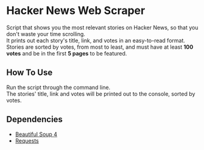 # Hacker News Web Scraper
Script that shows you the most relevant stories on Hacker News, so that you don't waste your time scrolling.  
It prints out each story's title, link, and votes in an easy-to-read format.  
Stories are sorted by votes, from most to least, and must have at least __100 votes__ and be in the first __5 pages__ to be featured.

## How To Use
Run the script through the command line.  
The stories' title, link and votes will be printed out to the console, sorted by votes.

## Dependencies
- [Beautiful Soup 4](https://www.crummy.com/software/BeautifulSoup/)  
- [Requests](https://pypi.org/project/requests/)
